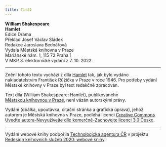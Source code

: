```yaml
---
title: Tiráž
---
```


**William Shakespeare    
Hamlet**  
Edice Drama  
Překlad Josef Václav Sládek  
Redakce Jaroslava Bednářová  
Vydala Městská knihovna v Praze  
Mariánské nám. 1, 115 72 Praha 1  
V MKP 3. elektronické vydání z 7. 10. 2022.

***

Znění tohoto textu vychází z díla [Hamlet](https://aleph.nkp.cz/F/?func=direct&doc_number=000501177&local_base=CNB) tak, jak bylo vydáno nakladatelstvím František Růžička v Praze v roce 1946. Pro potřeby vydání Městské knihovny v Praze byl text redakčně zpracován.

Text díla (William Shakespeare: Hamlet), publikovaného [Městskou knihovnou v Praze](https://www.mlp.cz/cz/), není vázán autorskými právy.

Vydání (obálka, upoutávka, citační stránka a grafická úprava), jehož autorem je Městská knihovna v Praze, podléhá licenci [Creative Commons Uveďte autora-Nevyužívejte dílo komerčně-Zachovejte licenci 3.0 Česko](https://creativecommons.org/licenses/by-nc-sa/3.0/cz/).


***

Vydání webové knihy podpořila [Technologická agentura ČR](https://www.tacr.cz/) v projektu [Redesign knihovních služeb 2020: webové knihy](https://starfos.tacr.cz/cs/project/TL04000391).